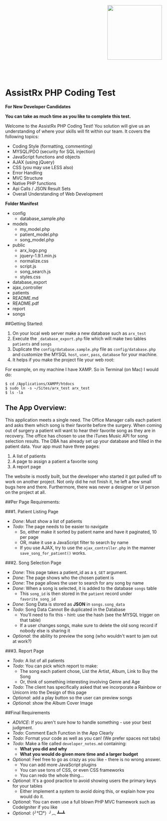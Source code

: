 


<img src="/jblossomweb/assistrx/master/public/arx_logo.png" style="float:right;width: 175px;height: 175px;" />

<h1 style="float:left;padding-top:50px;">
    AssistRx PHP Coding Test
</h1>

<p style="clear:both" ></p>


**For New Developer Candidates**

**You can take as much time as you like to complete this test.**

Welcome to the AssistRx PHP Coding Test!  You solution will give us an understanding of where your skills will fit within our team.  It covers the following topics:


* Coding Style (formatting, commenting)
* MYSQL/PDO (security for SQL injection)
* JavaScript functions and objects
* AJAX (using jQuery)
* CSS (you may use LESS also)
* Error Handling
* MVC Structure
* Native PHP functions
* Api Calls / JSON Result Sets
* Overall Understanding of Web Development

**Folder Manifest**

- config
	- database_sample.php
- models
	- my_model.php
	- patient_model.php
	- song_model.php
- public
	- arx_logo.png
	- jquery-1.9.1.min.js
	- normalize.css
	- script.js
	- song_search.js
	- styles.css
-  database_export
- ajax_controller
- patients
- README.md
- README.pdf
- report
- songs


##Getting Started:

1. On your local web server make a new database such as `arx_test`
2. Execute the `_database_export.php` file which will make two tables `patients` and `songs`
3. Duplicate the `config/database.sample.php` file as `config/database.php` and customize the MYSQL `host`, `user`, `pass`, `database` for your machine.
4. It helps if you make the project file your web root:

For example, on my machine I have XAMP. So in Terminal (on Mac) I would do:

    $ cd /Applications/XAMPP/htdocs
    $ sudo ln -s ~/Sites/arx_test arx_test
    $ ls -la



## The App Overview:
This application meets a single need.  The Office Manager calls each patient and asks them which song is their favorite before the surgery.  When coming out of surgery a patient will want to hear their favorite song as they are in recovery.  The office has chosen to use the iTunes Music API for song selection results.  The DBA has already set up your database and filled in the patient data.  Your app must have three pages:


1. A list of patients
2. A page to assign a patient a favorite song
3. A report page


The website is mostly built, but the developer who started it got pulled off to work on another project. Not only did he not finish it, he left a few small bugs here and there. Furthermore, there was never a designer or UI person on the project at all.

##Per Page Requirements:


###1. Patient Listing Page

* *Done*: Must show a list of patients
* *Todo*: The page needs to be easier to navigate
    * So, either make it sorted by patient name and have it paginated, 10 per page
    * OR, make it use a JavaScript filter to search by name
    * If you use AJAX, try to use the `ajax_controller.php` in the manner `save_song_for_patient()` works.


###2. Song Selection Page

* *Done*: This page takes a patient_id as a `$_GET` argument.
* *Done*: The page shows who the chosen patient is
* *Done*: The page allows the user to search for any song by name
* *Done*: When a song is selected, it is added to the database `songs` table
    * This `song_id` is then stored in the `patient` record under `favorite_song_id`
* *Done*: Song Data is stored as **JSON** in `songs.song_data`
* *Todo*: Song Data Cannot Be duplicated in the Database
    * You'll need to fix this - hint: use the hash (see the MYSQL trigger on that table)
    * If a user changes songs, make sure to delete the old song record if nobody else is sharing it
* *Optional*: the ability to preview the song (who wouldn't want to jam out at work?)


###3. Report Page

* *Todo*: A list of all patients
* *Todo*: You can pick which report to make:
    * The song each patient chose, List the Artist, Album, Link to Buy the Song
    * Or, think of something interesting involving Genre and Age
* *Todo*: The client has specifically asked that we incorporate a Rainbow or Unicorn into the Design of this page
* *Optional*: add a play button so the user can preview songs
* *Optional*: show the Album Cover Image


##Final Requirements

* *ADVICE*: If you aren't sure how to handle something - use your best judgment.
* *Todo*: Comment Each Function in the App Clearly
* *Todo*: Format your code as well as you can! (We prefer spaces not tabs)
* *Todo*: Make a file called `developer_notes.md` containing:
    * **What you did and why**
    * **What you would do given more time and a larger budget**
* *Optional*: Feel free to go as crazy as you like - there is no wrong answer.
    * You can add more JavaScript plugins
    * You can use tons of CSS, or even CSS frameworks
    * You can redo the whole thing...
* *Optional*: It's a good practice to avoid showing users the primary keys for your tables
    * Either implement a system to avoid doing this, or explain how you would do it.
* *Optional*: You can even use a full blown PHP MVC framework such as CodeIgniter if you like
* *Optional*: (╯°□°）╯︵ ┻━┻


